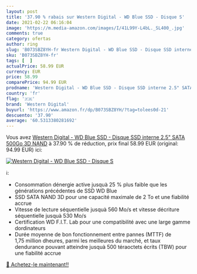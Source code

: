 ```yaml
---
layout: post
title: '37.90 % rabais sur Western Digital - WD Blue SSD - Disque S'
date: 2021-02-22 06:16:04
image: 'https://m.media-amazon.com/images/I/41L99Y-L4bL._SL400_.jpg'
comments: true
category: ofertas
author: ring
slug: 'B073SBZ8YH-fr Western Digital - WD Blue SSD - Disque SSD interne 2.5"...'
sku: 'B073SBZ8YH-fr'
tags: [  ]
actualPrice: 58.99 EUR
currency: EUR
price: 58.99
comparePrice: 94.99 EUR
prodname: 'Western Digital - WD Blue SSD - Disque SSD interne 2.5" SATA 500Go 3D NAND'
country: 'fr'
flag: '🇫🇷'
brand: 'Western Digital'
buyurl: 'https://www.amazon.fr/dp/B073SBZ8YH/?tag=tolees0d-21'
descuento: '37.90'
average: '60.5313380281692'
---
```


Vous avez [Western Digital - WD Blue SSD - Disque SSD interne 2.5" SATA 500Go 3D NAND](https://www.amazon.fr/dp/B073SBZ8YH/?tag=tolees0d-21)  à  37.90 % de réduction, prix final  58.99 EUR (original: 94.99 EUR) ici:

[![Western Digital - WD Blue SSD - Disque S](https://m.media-amazon.com/images/I/41L99Y-L4bL._SL400_.jpg)](https://www.amazon.fr/dp/B073SBZ8YH/?tag=tolees0d-21)

ℹ️:

- Consommation dénergie active jusquà 25 % plus faible que les générations précédentes de SSD WD Blue
- SSD SATA NAND 3D pour une capacité maximale de 2 To et une fiabilité accrue
- Vitesse de lecture séquentielle jusquà 560 Mo/s et vitesse décriture séquentielle jusquà 530 Mo/s
- Certification WD F.I.T. Lab pour une compatibilité avec une large gamme dordinateurs
- Durée moyenne de bon fonctionnement entre pannes (MTTF) de 1,75 million dheures, parmi les meilleures du marché, et taux dendurance pouvant atteindre jusquà 500 téraoctets écrits (TBW) pour une fiabilité accrue

[🛒 Achetez-le maintenant!!](https://www.amazon.fr/dp/B073SBZ8YH/?tag=tolees0d-21)
